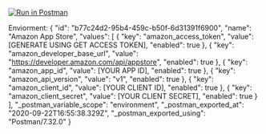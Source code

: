[![Run in Postman](https://run.pstmn.io/button.svg)](https://app.getpostman.com/run-collection/a24c7441755cb5138873)


Enviorment:
{
	"id": "b77c24d2-95b4-459c-b50f-6d31391f6900",
	"name": "Amazon App Store",
	"values": [
		{
			"key": "amazon_access_token",
			"value": [GENERATE USING GET ACCESS TOKEN],
			"enabled": true
		},
		{
			"key": "amazon_developer_base_url",
			"value": "https://developer.amazon.com/api/appstore",
			"enabled": true
		},
		{
			"key": "amazon_app_id",
			"value": [YOUR APP ID],
			"enabled": true
		},
		{
			"key": "amazon_api_version",
			"value": "v1",
			"enabled": true
		},
		{
			"key": "amazon_client_id",
			"value": [YOUR CLIENT ID],
			"enabled": true
		},
		{
			"key": "amazon_client_secret",
			"value": [YOUR CLIENT SECRET],
			"enabled": true
		}
	],
	"_postman_variable_scope": "environment",
	"_postman_exported_at": "2020-09-22T16:55:38.329Z",
	"_postman_exported_using": "Postman/7.32.0"
}

